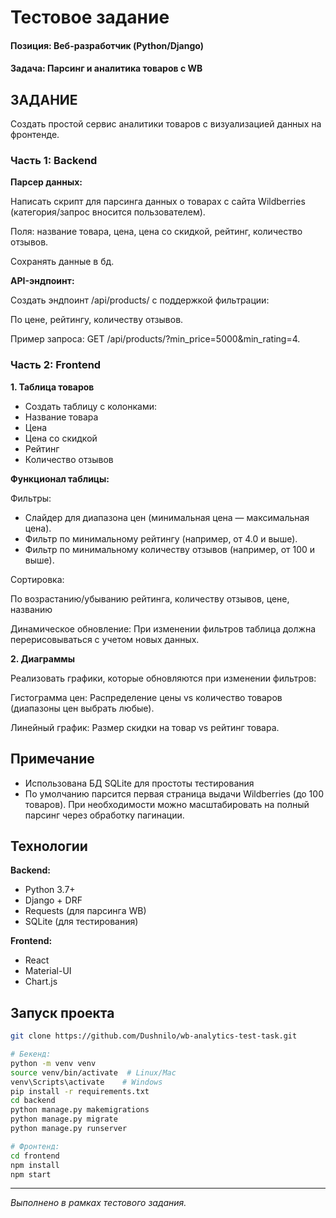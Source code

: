 # Тестовое задание
#### **Позиция:** Веб-разработчик (Python/Django)
#### **Задача:** Парсинг и аналитика товаров с WB

## ЗАДАНИЕ
Создать простой сервис аналитики товаров с визуализацией данных на фронтенде.

### Часть 1: Backend

**Парсер данных:**

Написать скрипт для парсинга данных о товарах с сайта Wildberries (категория/запрос вносится пользователем).

Поля: название товара, цена, цена со скидкой, рейтинг, количество отзывов.

Сохранять данные в бд.

**API-эндпоинт:**

Создать эндпоинт /api/products/ с поддержкой фильтрации:

По цене, рейтингу, количеству отзывов.

Пример запроса: GET /api/products/?min_price=5000&min_rating=4.

### Часть 2: Frontend
**1. Таблица товаров**

- Создать таблицу с колонками:
- Название товара
- Цена
- Цена со скидкой
- Рейтинг
- Количество отзывов

**Функционал таблицы:**

Фильтры:
- Слайдер для диапазона цен (минимальная цена — максимальная цена).
- Фильтр по минимальному рейтингу (например, от 4.0 и выше).
- Фильтр по минимальному количеству отзывов (например, от 100 и выше).

Сортировка:

По возрастанию/убыванию рейтинга, количеству отзывов, цене, названию

Динамическое обновление: При изменении фильтров таблица должна перерисовываться с учетом новых данных.

**2. Диаграммы**

Реализовать графики, которые обновляются при изменении фильтров:

Гистограмма цен: Распределение цены vs количество товаров (диапазоны цен выбрать любые).

Линейный график: Размер скидки на товар vs рейтинг товара.

## Примечание
- Использована БД SQLite для простоты тестирования
- По умолчанию парсится первая страница выдачи Wildberries (до 100 товаров). При необходимости можно масштабировать на полный парсинг через обработку пагинации.

## Технологии
**Backend:**
- Python 3.7+
- Django + DRF
- Requests (для парсинга WB)
- SQLite (для тестирования)

**Frontend:**
- React
- Material-UI
- Chart.js

## Запуск проекта
```bash
git clone https://github.com/Dushnilo/wb-analytics-test-task.git

# Бекенд:
python -m venv venv
source venv/bin/activate  # Linux/Mac
venv\Scripts\activate    # Windows
pip install -r requirements.txt
cd backend
python manage.py makemigrations
python manage.py migrate
python manage.py runserver

# Фронтенд:
cd frontend
npm install
npm start
```
---
_Выполнено в рамках тестового задания._
